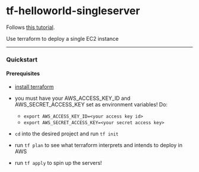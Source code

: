 # tf-helloworld-singleserver

Follows [this tutorial](https://blog.gruntwork.io/an-introduction-to-terraform-f17df9c6d180).

Use terraform to deploy a single EC2 instance

--- 

### Quickstart

#### Prerequisites
- [install terraform](https://www.terraform.io/intro/getting-started/install.html)

- you must have your AWS_ACCESS_KEY_ID and AWS_SECRET_ACCESS_KEY set as environment variables! Do:
  - `export AWS_ACCESS_KEY_ID=<your access key id>`
  - `export AWS_SECRET_ACCESS_KEY=<your secret access key>`
- `cd` into the desired project and run `tf init`
- run `tf plan` to see what terraform interprets and intends to deploy in AWS
- run `tf apply` to spin up the servers!
